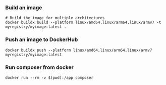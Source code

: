 ### Build an image
```
# Build the image for multiple architectures
docker buildx build --platform linux/amd64,linux/arm64,linux/armv7 -t myregistry/myimage:latest .
```

### Push an image to DockerHub
```
docker buildx push --platform linux/amd64,linux/arm64,linux/armv7 myregistry/myimage:latest
```

### Run composer from docker
```
docker run --rm -v $(pwd):/app composer
```
